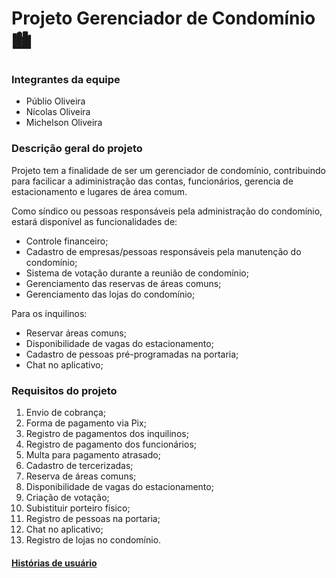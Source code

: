 # Projeto Gerenciador de Condomínio 🏙️

### Integrantes da equipe
* Públio Oliveira
* Nícolas Oliveira
* Michelson Oliveira

### Descrição geral do projeto

Projeto tem a finalidade de ser um gerenciador de condomínio, contribuindo para facilicar a adiministração das contas, funcionários, gerencia de estacionamento e lugares de área comum.

Como síndico ou pessoas responsáveis pela administração do condomínio, estará disponível as funcionalidades de:
* Controle financeiro;
* Cadastro de empresas/pessoas responsáveis pela manutenção do condomínio;
* Sistema de votação durante a reunião de condomínio;
* Gerenciamento das reservas de áreas comuns;
* Gerenciamento das lojas do condomínio;

Para os inquilinos:
* Reservar áreas comuns;
* Disponibilidade de vagas do estacionamento;
* Cadastro de pessoas pré-programadas na portaria;
* Chat no aplicativo;

### Requisitos do projeto

1. Envio de cobrança;
2. Forma de pagamento via Pix;
3. Registro de pagamentos dos inquilinos;
4. Registro de pagamento dos funcionários;
5. Multa para pagamento atrasado;
6. Cadastro de tercerizadas;
7. Reserva de áreas comuns;
8. Disponibilidade de vagas do estacionamento;
9. Criação de votação;
10. Subistituir porteiro físico;
11. Registro de pessoas na portaria;
12. Chat no aplicativo;
13. Registro de lojas no condomínio.

#### [Histórias de usuário]([https://docs.google.com/document/d/1AavwmHKm-D1hWsz2xtv4aWTVCbUOe09XDU3OUAHVANA/edit](https://docs.google.com/document/d/1AavwmHKm-D1hWsz2xtv4aWTVCbUOe09XDU3OUAHVANA/edit?usp=sharing) "Histórias de usuário")

